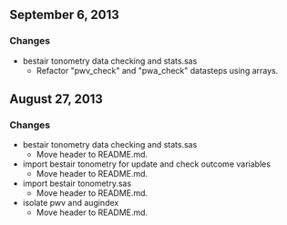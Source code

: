 ## September 6, 2013

### Changes

  - bestair tonometry data checking and stats.sas
    - Refactor "pwv_check" and "pwa_check" datasteps using arrays.

## August 27, 2013

### Changes

  - bestair tonometry data checking and stats.sas
    - Move header to README.md.
  - import bestair tonometry for update and check outcome variables
    - Move header to README.md.
  - import bestair tonometry.sas
    - Move header to README.md.
  - isolate pwv and augindex
    - Move header to README.md.
